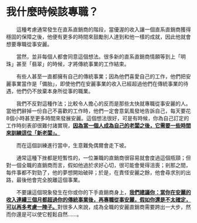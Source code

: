 # 我什麼時候該專職？

&emsp;&emsp;這種考慮通常發生在直系直銷商的階段，當優渥的收入讓一個直系直銷商獲得穩固的保障之後，他便有更多的時間來鼓勵別人達到和他一樣的成就，因此他就會想要專職從事安麗。

&emsp;&emsp;當然，並非每個人都會同意這個想法。很多新的直系直銷商情願等到上「明珠」甚至「翡翠」的時候，才將傳統事業的工作結束。

&emsp;&emsp;有些人甚至一直都擁有自己的傳統事業；因為他們喜愛自己的工作，他們把安麗事業當作是「備胎」，即使他們在安麗事業的收入已經超過他們在傳統事業的待遇，他們仍不放棄本身所從事的職業。

&emsp;&emsp;我們不反對這種作法；比較令人擔心的反而是那些太快就專職從事安麗的人。當他們辭掉一份自己不喜歡的工作時，他們一定會意氣風發地告訴自己，每天要花8個小時甚至更多時間來發展安麗。這個想法很好，可是有時候，你為自己訂定的工作時刻表卻很難付諸實現，[**因為當一個人成為自己的老闆之後，它需要一些時間來訓練這位「新老闆」。**]()

&emsp;&emsp;而在這個訓練進行當中，生意難免偶爾會走下坡。

&emsp;&emsp;通常這種下挫都是短暫性的，一位兼職的直銷商很容易就會度過這個瓶頸；但對一個全職的直銷商而言，假如他過於求好心切，很可能會覺得沮喪；剎那之間，每件事都不對勁了，他的夢想開始破碎；於是，在責怪安麗之餘，他會尋求別的出路，最後他會完全脫離這個事業。

&emsp;&emsp;不要讓這個現象發生在你或你的下手直銷商身上，[**我們建議你：當你在安麗的收入連續三個月都超過你的傳統事業後，再專職從事安麗，假如你還是不太確定，可以再多考慮一陣子。**]()對很多人來說，成為全職的安麗直銷商需要跨出一大步，然而你還是可以使它輕鬆自然……。

